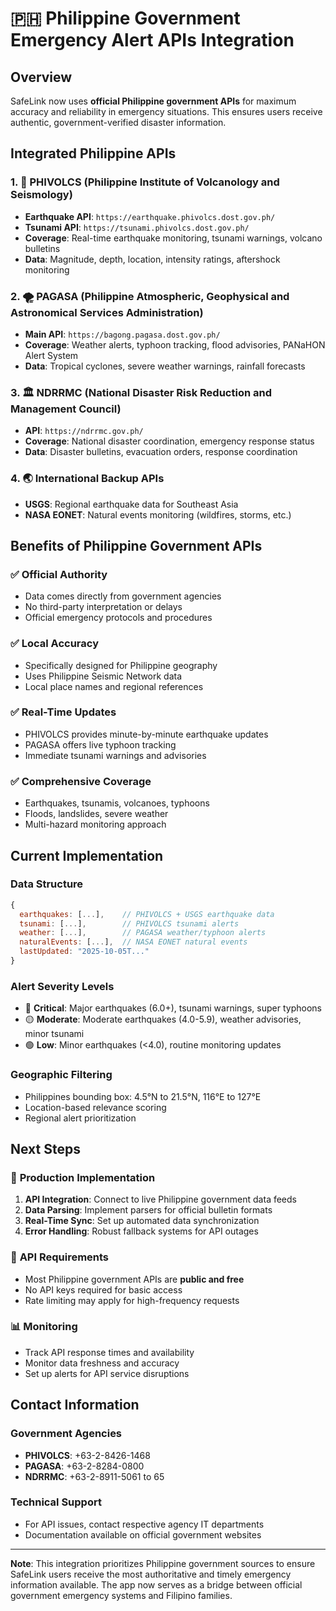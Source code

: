 # 🇵🇭 Philippine Government Emergency Alert APIs Integration

## Overview
SafeLink now uses **official Philippine government APIs** for maximum accuracy and reliability in emergency situations. This ensures users receive authentic, government-verified disaster information.

## Integrated Philippine APIs

### 1. 🌋 **PHIVOLCS** (Philippine Institute of Volcanology and Seismology)
- **Earthquake API**: `https://earthquake.phivolcs.dost.gov.ph/`
- **Tsunami API**: `https://tsunami.phivolcs.dost.gov.ph/`
- **Coverage**: Real-time earthquake monitoring, tsunami warnings, volcano bulletins
- **Data**: Magnitude, depth, location, intensity ratings, aftershock monitoring

### 2. 🌪️ **PAGASA** (Philippine Atmospheric, Geophysical and Astronomical Services Administration)  
- **Main API**: `https://bagong.pagasa.dost.gov.ph/`
- **Coverage**: Weather alerts, typhoon tracking, flood advisories, PANaHON Alert System
- **Data**: Tropical cyclones, severe weather warnings, rainfall forecasts

### 3. 🏛️ **NDRRMC** (National Disaster Risk Reduction and Management Council)
- **API**: `https://ndrrmc.gov.ph/`
- **Coverage**: National disaster coordination, emergency response status
- **Data**: Disaster bulletins, evacuation orders, response coordination

### 4. 🌏 **International Backup APIs**
- **USGS**: Regional earthquake data for Southeast Asia
- **NASA EONET**: Natural events monitoring (wildfires, storms, etc.)

## Benefits of Philippine Government APIs

### ✅ **Official Authority**
- Data comes directly from government agencies
- No third-party interpretation or delays
- Official emergency protocols and procedures

### ✅ **Local Accuracy** 
- Specifically designed for Philippine geography
- Uses Philippine Seismic Network data
- Local place names and regional references

### ✅ **Real-Time Updates**
- PHIVOLCS provides minute-by-minute earthquake updates
- PAGASA offers live typhoon tracking
- Immediate tsunami warnings and advisories

### ✅ **Comprehensive Coverage**
- Earthquakes, tsunamis, volcanoes, typhoons
- Floods, landslides, severe weather
- Multi-hazard monitoring approach

## Current Implementation

### Data Structure
```javascript
{
  earthquakes: [...],    // PHIVOLCS + USGS earthquake data
  tsunami: [...],        // PHIVOLCS tsunami alerts  
  weather: [...],        // PAGASA weather/typhoon alerts
  naturalEvents: [...],  // NASA EONET natural events
  lastUpdated: "2025-10-05T..."
}
```

### Alert Severity Levels
- 🔴 **Critical**: Major earthquakes (6.0+), tsunami warnings, super typhoons
- 🟡 **Moderate**: Moderate earthquakes (4.0-5.9), weather advisories, minor tsunami
- 🟢 **Low**: Minor earthquakes (<4.0), routine monitoring updates

### Geographic Filtering
- Philippines bounding box: 4.5°N to 21.5°N, 116°E to 127°E
- Location-based relevance scoring
- Regional alert prioritization

## Next Steps

### 🚧 **Production Implementation**
1. **API Integration**: Connect to live Philippine government data feeds
2. **Data Parsing**: Implement parsers for official bulletin formats  
3. **Real-Time Sync**: Set up automated data synchronization
4. **Error Handling**: Robust fallback systems for API outages

### 🔑 **API Requirements**
- Most Philippine government APIs are **public and free**
- No API keys required for basic access
- Rate limiting may apply for high-frequency requests

### 📊 **Monitoring**
- Track API response times and availability
- Monitor data freshness and accuracy
- Set up alerts for API service disruptions

## Contact Information

### Government Agencies
- **PHIVOLCS**: +63-2-8426-1468
- **PAGASA**: +63-2-8284-0800
- **NDRRMC**: +63-2-8911-5061 to 65

### Technical Support
- For API issues, contact respective agency IT departments
- Documentation available on official government websites

---

**Note**: This integration prioritizes Philippine government sources to ensure SafeLink users receive the most authoritative and timely emergency information available. The app now serves as a bridge between official government emergency systems and Filipino families.